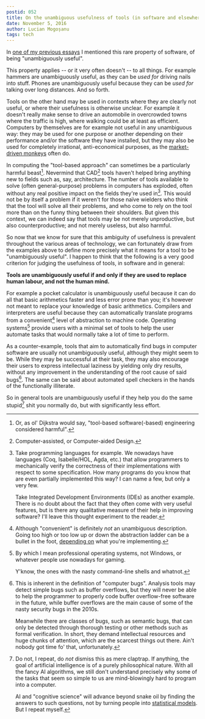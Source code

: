 ```yaml
---
postid: 052
title: On the unambiguous usefulness of tools (in software and elsewhere)
date: November 5, 2016
author: Lucian Mogoșanu
tags: tech
---
```


In [one of my previous essays][software-engineering] I mentioned this
rare property of software, of being "unambiguously useful".

This property applies -- or it very often doesn't -- to all things. For
example hammers are unambiguously useful, as they can be *used for*
driving nails into stuff. Phones are unambiguously useful because they
can be *used for* talking over long distances. And so forth.

Tools on the other hand may be used in contexts where they are clearly
not useful, or where their usefulness is otherwise unclear. For example
it doesn't really make sense to drive an automobile in overcrowded towns
where the traffic is high, where walking could be at least as
efficient. Computers by themselves are for example not useful in any
unambiguous way: they may be used for one purpose or another depending
on their performance and/or the software they have installed, but they
may also be used for completely irrational, anti-economical purposes, as
the [market-driven monkeys][google-stupid] often do.

In computing the "tool-based approach" can sometimes be a particularly
harmful beast[^1]. Nevermind that CAD[^2] tools haven't helped bring
anything new to fields such as, say, architecture. The number of tools
available to solve (often general-purpose) problems in computers has
exploded, often without any real positive impact on the fields they're
used in[^3]. This would not be by itself a problem if it weren't for
those naïve wielders who think that the tool will solve all their
problems, and who come to rely on the tool more than on the funny thing
between their shoulders. But given this context, we can indeed say that
tools may be not merely unproductive, but also counterproductive; and
not merely useless, but also harmful.

So now that we know for sure that this ambiguity of usefulness is
prevalent throughout the various areas of technology, we can fortunately
draw from the examples above to define more precisely what it means for
a tool to be "unambiguously useful". I happen to think that the
following is a very good criterion for judging the usefulness of tools,
in software and in general:

**Tools are unambiguously useful if and only if they are used to replace
human labour, and not the human mind.**

For example a pocket calculator is unambiguously useful because it can
do all that basic arithmetics faster and less error prone than you; it's
however not meant to replace your knowledge of basic
arithmetics. Compilers and interpreters are useful because they can
automatically translate programs from a convenient[^4] level of
abstraction to machine code. Operating systems[^5] provide users with a
minimal set of tools to help the user automate tasks that would normally
take a lot of time to perform.

As a counter-example, tools that aim to automatically find bugs in
computer software are usually not unambiguously useful, although they
might seem to be. While they may be successful at their task, they may
also encourage their users to express intellectual laziness by yielding
only dry results, without any improvement in the understanding of the
root cause of said bugs[^6]. The same can be said about automated spell
checkers in the hands of the functionally illiterate.

So in general tools are unambiguously useful if they help you do the
same stupid[^7] shit you normally do, but with significantly less
effort.

[^1]: Or, as ol' Dijkstra would say, "tool-based software(-based)
    engineering considered harmful".

[^2]: Computer-assisted, or Computer-aided Design.

[^3]: Take programming languages for example. We nowadays have languages
    (Coq, Isabelle/HOL, Agda, etc.) that allow programmers to
    mechanically verify the correctness of their implementations with
    respect to some specification. How many programs do you know that
    are even partially implemented this way? I can name a few, but only
    a very few.

    Take Integrated Development Environments (IDEs) as another
    example. There is no doubt about the fact that they often come with
    very useful features, but is there any qualitative measure of their
    help in improving software? I'll leave this thought experiment to
    the reader.

[^4]: Although "convenient" is definitely *not* an unambiguous
    description. Going too high or too low up or down the abstraction
    ladder can be a bullet in the foot,
    [depending on][software-engineering-iii] what you're implementing.

[^5]: By which I mean professional operating systems, not Windows, or
    whatever people use nowadays for gaming.

    Y'know, the ones with the nasty command-line shells and whatnot.

[^6]: This is inherent in the definition of "computer bugs". Analysis
    tools may detect simple bugs such as buffer overflows, but they will
    never be able to help the programmer to properly code buffer
    overflow-free software in the future, while buffer overflows are the
    main cause of some of the nasty security bugs in the 2010s.

    Meanwhile there are classes of bugs, such as semantic bugs, that can
    only be detected through thorough testing or other methods such as
    formal verification. In short, they demand intellectual resources
    and huge chunks of attention, which are the scarcest things out
    there. Ain't nobody got time fo' that, unfortunately.

[^7]: Do not, I repeat, do *not* dismiss this as mere claptrap. If
    anything, the goal of artificial intelligence is of a purely
    philosophical nature. With all the fancy AI algorithms, we still
    don't understand precisely why some of the tasks that seem so simple
    to us are mind-blowingly hard to program into a computer.

    AI and "cognitive science" will advance beyond snake oil by finding
    the answers to such questions, not by turning people into
    [statistical models][google-stupid]. But I repeat myself.

[software-engineering]: /posts/y02/03c-the-myth-of-software-engineering.html
[google-stupid]: /posts/y02/046-google-is-making-you-stupid.html
[software-engineering-iii]: /posts/y03/04e-the-myth-of-software-engineering-iii.html
